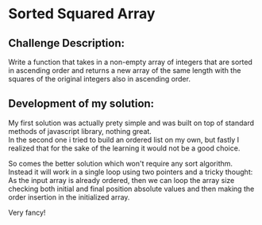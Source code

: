 # Sorted Squared Array


## Challenge Description:  
Write a function that takes in a non-empty array of integers that are sorted in ascending order and returns a new array of the same length with the squares of the original integers also in ascending order.

## Development of my solution:  
My first solution was actually prety simple and was built on top of standard methods of javascript library, nothing great.  
In the second one i tried to build an ordered list on my own, but fastly I realized that for the sake of the learning it would not be a good choice.  

So comes the better solution which won't require any sort algorithm. Instead it will work in a single loop using two pointers and a tricky thought:  
As the input array is already ordered, then we can loop the array size checking both initial and final position absolute values and then making the order insertion in the initialized array.

Very fancy!